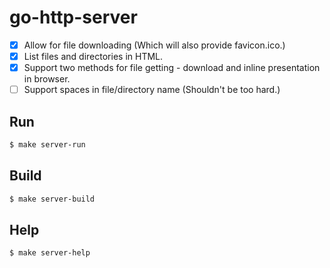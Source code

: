 # go-http-server

- [X] Allow for file downloading (Which will also provide favicon.ico.)
- [X] List files and directories in HTML.
- [X] Support two methods for file getting - download and inline presentation in browser.
- [ ] Support spaces in file/directory name (Shouldn't be too hard.)

## Run
```bash
$ make server-run
```

## Build
```bash
$ make server-build
```

## Help
```bash
$ make server-help
```